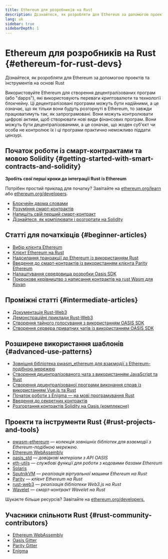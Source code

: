 ```yaml
---
title: Ethereum для розробників на Rust
description: Дізнайтеся, як розробляти для Ethereum за допомогою проектів та інструментів на основі Rust
lang: uk
sidebar: true
sidebarDepth: 1
---
```


# Ethereum для розробників на Rust {#ethereum-for-rust-devs}

<div class="featured">Дізнайтеся, як розробляти для Ethereum за допомогою проектів та інструментів на основі Rust</div>

Використовуйте Ethereum для створення децентралізованих програм (або "dapps"), які використовують переваги криптовалюти та технології блокчейну. Ці децентралізовані програми можуть бути надійними, а це означає, що як тільки вони будуть розгорнуті в Ethereum, то завжди працюватимуть так, як запрограмовані. Вони можуть контролювати цифрові активи, щоб створювати нові види фінансових програм. Вони можуть бути децентралізованими, а це означає, що жоден суб'єкт чи особа не контролює їх і ці програми практично неможливо піддати цензурі.

## Початок роботи із смарт-контрактами та мовою Solidity {#getting-started-with-smart-contracts-and-solidity}

**Зробіть свої перші кроки до інтеграції Rust із Ethereum**

Потрібен простий приклад для початку? Завітайте на [ethereum.org/learn](/learn/) або [ethereum.org/developers](/developers/).

- [Блокчейн двома словами](https://kauri.io/article/d55684513211466da7f8cc03987607d5/blockchain-explained)
- [Розуміння смарт-контрактів](https://kauri.io/article/e4f66c6079e74a4a9b532148d3158188/ethereum-101-part-5-the-smart-contract)
- [Напишіть свій перший смарт-контракт](https://kauri.io/article/124b7db1d0cf4f47b414f8b13c9d66e2/remix-ide-your-first-smart-contract)
- [Дізнайтеся, як компілювати і розгортати на Solidity](https://kauri.io/article/973c5f54c4434bb1b0160cff8c695369/understanding-smart-contract-compilation-and-deployment)

## Статті для початківців {#beginner-articles}

- [Вибір клієнта Ethereum](https://www.trufflesuite.com/docs/truffle/reference/choosing-an-ethereum-client)
- [Клієнт Ethereum на Rust](https://wiki.parity.io/Setup)
- [Надсилання транзакції до Ethereum із використанням Rust](https://kauri.io/article/97c85229c66445759bb0ce642224d364/sending-ethereum-transactions-with-rust)
- [Введення до смарт-контрактів із використанням клієнта Parity Ethereum](https://wiki.parity.io/Smart-Contracts)
- [Налаштування середовища розробки Oasis SDK](https://docs.oasis.dev/quickstart.html#set-up-the-oasis-sdk)
- [Покрокове керівництво з написання контрактів на rust Wasm для Kovan](https://github.com/paritytech/pwasm-tutorial)

## Проміжні статті {#intermediate-articles}

- [Документація Rust-Web3](https://tomusdrw.github.io/rust-web3/web3/index.html)
- [Демонстраційні приклади Rust-Web3](https://github.com/tomusdrw/rust-web3/blob/master/examples)
- [Створення тайного голосування з використанням OASIS SDK](https://docs.oasis.dev/tutorials/ballot.html#prerequisites)
- [Створення сервера приватних чатів із використанням OASIS SDK](https://docs.oasis.dev/tutorials/messaging.html#prerequisites)

## Розширене використання шаблонів {#advanced-use-patterns}

- [Зовнішня бібліотека pwasm_ethereum для взаємодії з Ethereum-подібною мережею](https://paritytech.github.io/pwasm-ethereum/pwasm_ethereum/)
- [Створення децентралізованого чата з використанням JavaScript та Rust](https://medium.com/perlin-network/build-a-decentralized-chat-using-javascript-rust-webassembly-c775f8484b52)
- [Створення децентралізованої програми виконання справ із використанням Vue.js та Rust ](https://medium.com/@jjmace01/build-a-decentralized-todo-app-using-vue-js-rust-webassembly-5381a1895beb)
- [Початок роботи з Enigma — на мові програмування Rust](https://blog.enigma.co/getting-started-with-discovery-the-rust-programming-language-4d1e0b06de15)
- [Введення до секретних контрактів](https://blog.enigma.co/getting-started-with-enigma-an-intro-to-secret-contracts-cdba4fe501c2)
- [Розгортання контрактів Solidity на Oasis (комплексне)](https://docs.oasis.dev/tutorials/deploy-solidity.html#deploy-using-truffle)

## Проекти та інструменти Rust {#rust-projects-and-tools}

- [pwasm-ethereum](https://github.com/paritytech/pwasm-ethereum) — _колекція зовнішніх бібліотек для взаємодії з Ethereum-подібною мережею._
- [Ethereum WebAssembly](https://ewasm.readthedocs.io/en/mkdocs/)
- [oasis_std](https://docs.rs/oasis-std/0.2.7/oasis_std/) — _довідкові матеріали з API OASIS_
- [eth-utils](https://github.com/ethereum/eth-utils/) — _службові функції для роботи з кодовими базами Ethereum_
- [Solaris](https://github.com/paritytech/sol-rs)
- [SputnikVM](https://github.com/sorpaas/rust-evm) — _реалізація віртуальної машини Ethereum на Rust_
- [Parity](https://github.com/paritytech/parity-ethereum) — _клієнт Ethereum на Rust_
- [rust-web3](https://github.com/tomusdrw/rust-web3) — _реалізація бібліотеки Web3.js на Rust_
- [Wavelet](https://wavelet.perlin.net/docs/smart-contracts) — _смарт-контракт Wavelet на Rust_

Шукаєте більше ресурсів? Завітайте на [ethereum.org/developers.](/developers/)

## Учасники спільноти Rust {#rust-community-contributors}

- [Ethereum WebAssembly](https://gitter.im/ewasm/Lobby)
- [Oasis Gitter](https://gitter.im/Oasis-official/Lobby)
- [Parity Gitter](https://gitter.im/paritytech/parity)
- [Enigma](https://discord.gg/SJK32GY)

